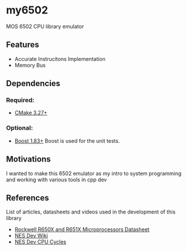 # my6502

MOS 6502 CPU library emulator

## Features

- Accurate Instrucitons Implementation
- Memory Bus
 

## Dependencies

### Required:

- [CMake 3.27+](https://cmake.org/)


### Optional:

- [Boost 1.83+](https://www.boost.org/) 
Boost is used for the unit tests.

## Motivations
I wanted to make this 6502 emulator as my intro to system programming and working with various tools in cpp dev

## References

List of articles, datasheets and videos used in the development of this library

- [Rockwell R650X and R651X Microprocessors Datasheet](http://archive.6502.org/datasheets/rockwell_r650x_r651x.pdf)
- [NES Dev Wiki](http://wiki.nesdev.com/w/index.php/CPU)
- [NES Dev CPU Cycles](http://nesdev.com/6502_cpu.txt)
